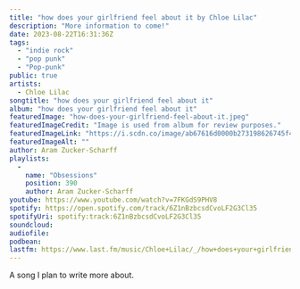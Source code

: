 ```yaml
---
title: "how does your girlfriend feel about it by Chloe Lilac"
description: "More information to come!"
date: 2023-08-22T16:31:36Z
tags:
  - "indie rock"
  - "pop punk"
  - "Pop-punk"
public: true
artists:
  - Chloe Lilac
songtitle: "how does your girlfriend feel about it"
album: "how does your girlfriend feel about it"
featuredImage: "how-does-your-girlfriend-feel-about-it.jpeg"
featuredImageCredit: "Image is used from album for review purposes."
featuredImageLink: "https://i.scdn.co/image/ab67616d0000b273198626745f4f0a9b77810436"
featuredImageAlt: ""
author: Aram Zucker-Scharff
playlists:
  -
    name: "Obsessions"
    position: 390
    author: Aram Zucker-Scharff
youtube: https://www.youtube.com/watch?v=7FKGdS9PHV8
spotify: https://open.spotify.com/track/6Z1nBzbcsdCvoLF2G3Cl35
spotifyUri: spotify:track:6Z1nBzbcsdCvoLF2G3Cl35
soundcloud:
audiofile:
podbean:
lastfm: https://www.last.fm/music/Chloe+Lilac/_/how+does+your+girlfriend+feel+about+it
---
```


A song I plan to write more about.
		